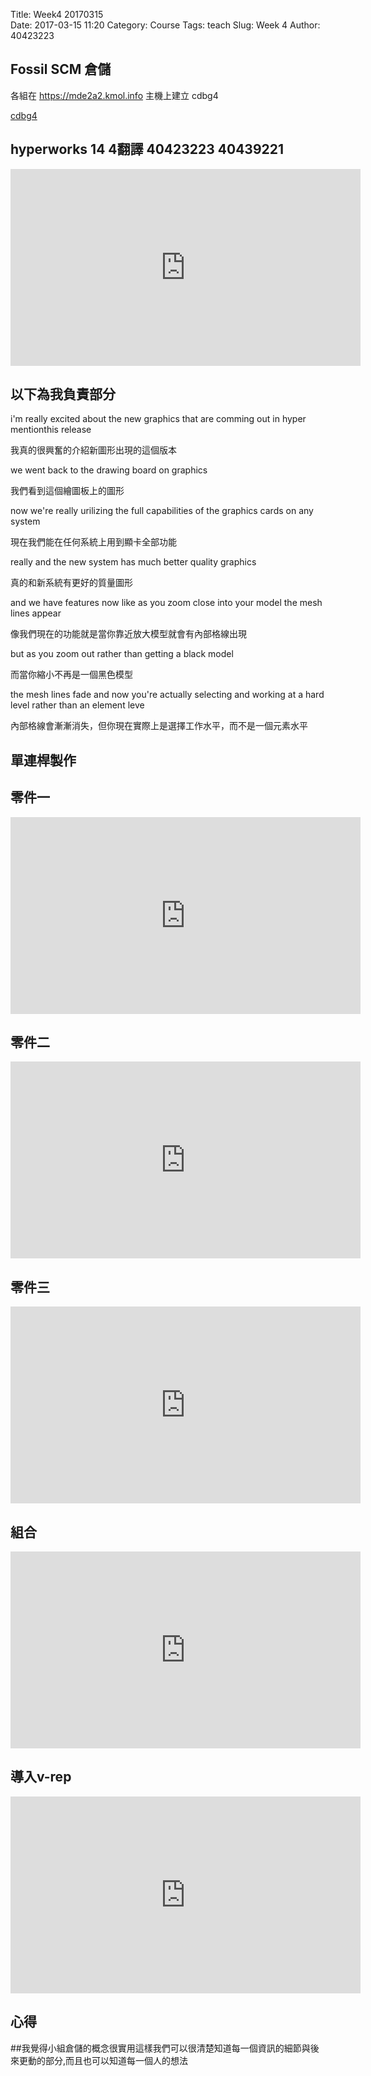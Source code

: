 Title: Week4 20170315  
Date: 2017-03-15 11:20
Category: Course
Tags: teach
Slug: Week 4
Author: 40423223

<!-- PELICAN_END_SUMMARY -->

<h2>Fossil SCM 倉儲</h2>

各組在 https://mde2a2.kmol.info 主機上建立 cdbg4

<a href="https://mde2a2.kmol.info/cdbg4/wcontent">cdbg4</a>

<h2>hyperworks 14 4翻譯 40423223 40439221</h2>

<iframe width="560" height="315" src="https://www.youtube.com/embed/gZkutmx1txc" frameborder="0" allowfullscreen></iframe>

<h2>以下為我負責部分</h2>

i'm really excited about the new graphics 
that are comming out in hyper mentionthis release

我真的很興奮的介紹新圖形出現的這個版本

we went back to the drawing board on graphics 

我們看到這個繪圖板上的圖形

now we're really urilizing the full capabilities of the graphics cards  on any system 

現在我們能在任何系統上用到顯卡全部功能

really and the new system has much better quality graphics 

真的和新系統有更好的質量圖形

and we have features now like as you zoom close into your model the mesh lines appear 

像我們現在的功能就是當你靠近放大模型就會有內部格線出現

but as you zoom out rather than getting a black model 

而當你縮小不再是一個黑色模型

the mesh lines fade and now you're actually selecting and working at a hard level rather than an element leve 

內部格線會漸漸消失，但你現在實際上是選擇工作水平，而不是一個元素水平

<h2>單連桿製作</h2>

<h2>零件一</h2>

<iframe width="560" height="315" src="https://www.youtube.com/embed/wlOfKTUmetk" frameborder="0" allowfullscreen></iframe>

<h2>零件二</h2>

<iframe width="560" height="315" src="https://www.youtube.com/embed/IvmwuJai5_E" frameborder="0" allowfullscreen></iframe>

<h2>零件三</h2>

<iframe width="560" height="315" src="https://www.youtube.com/embed/vFvmKUre5oo" frameborder="0" allowfullscreen></iframe>

<h2>組合</h2>

<iframe width="560" height="315" src="https://www.youtube.com/embed/7tERu7d2HM0" frameborder="0" allowfullscreen></iframe>

<h2>導入v-rep</h2>

<iframe width="560" height="315" src="https://www.youtube.com/embed/2jZEmeF_2ew" frameborder="0" allowfullscreen></iframe>

<h2>心得</h2>

##我覺得小組倉儲的概念很實用這樣我們可以很清楚知道每一個資訊的細節與後來更動的部分,而且也可以知道每一個人的想法



